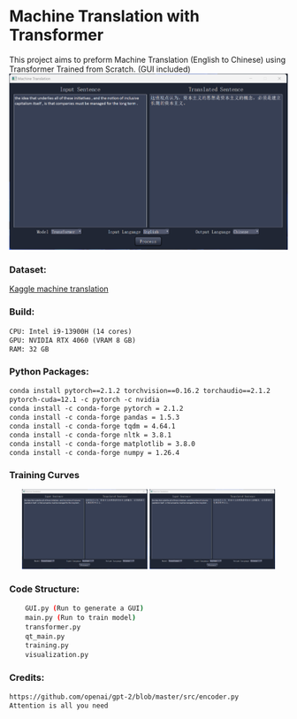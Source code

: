 # Machine Translation with Transformer

This project aims to preform Machine Translation (English to Chinese) using Transformer Trained from Scratch. (GUI included)
![Translation](external/GUI.png)

### Dataset: 
[Kaggle machine translation](https://www.kaggle.com/code/concyclics/machine-translation-between-chinese-and-english/)
	

### Build: 

	CPU: Intel i9-13900H (14 cores)
	GPU: NVIDIA RTX 4060 (VRAM 8 GB)
	RAM: 32 GB


### Python Packages:

	conda install pytorch==2.1.2 torchvision==0.16.2 torchaudio==2.1.2 pytorch-cuda=12.1 -c pytorch -c nvidia
	conda install -c conda-forge pytorch = 2.1.2
	conda install -c conda-forge pandas = 1.5.3
	conda install -c conda-forge tqdm = 4.64.1
	conda install -c conda-forge nltk = 3.8.1
	conda install -c conda-forge matplotlib = 3.8.0
	conda install -c conda-forge numpy = 1.26.4
		
		
		
### Training Curves

<p align="center">
  <img src="external/GUI.png" alt="Loss Curve" width="45%">
  <img src="external/GUI.png" alt="BLEU Curve" width="45%">
</p>
		




### Code Structure:
```bash
	GUI.py (Run to generate a GUI)
	main.py (Run to train model)
	transformer.py
	qt_main.py
	training.py
	visualization.py
```


### Credits:
	https://github.com/openai/gpt-2/blob/master/src/encoder.py
	Attention is all you need
	